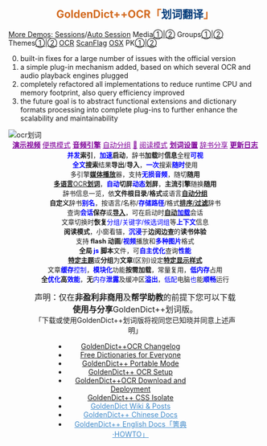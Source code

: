 <h2 align="center" id="GDUTitle" class="fadebox"><a href="https://www.autoptr.top/gdocr/" style='text-decoration:none;color:chocolate;'>GoldenDict++OCR「<span style="color:#003B7A;">划词翻译</span>」</a></h2>

[More Demos](https://space.bilibili.com/3493095169592137/channel/series):
[Sessions](https://www.bilibili.com/video/BV1Da4y1m7aT/?share_source=copy_web&vd_source=1f8bb4f075a48414a935e9435e7a5b1a "Session resume / 会话恢复")/[Auto Session](https://www.bilibili.com/video/BV1xj41177y3/?share_source=copy_web&vd_source=1f8bb4f075a48414a935e9435e7a5b1a "Authentic Session resume / 自动会话")
Media[①](https://youtu.be/OHN9RqpF4Z0 "Audio Rate / 播放速度调节")|[②](https://www.bilibili.com/video/BV1AQ4y1s7Vo/?share_source=copy_web&vd_source=1f8bb4f075a48414a935e9435e7a5b1a "Media file playing / 媒体文件播放支持")
Groups[①](https://www.bilibili.com/video/BV1Pp42197gH/?share_source=copy_web&vd_source=1f8bb4f075a48414a935e9435e7a5b1a "Automatic Groups by Folder, Language and Type / 自动分组，快速排序")|[②](https://www.bilibili.com/video/BV1EN41177Lx/?share_source=copy_web&vd_source=1f8bb4f075a48414a935e9435e7a5b1a "Automatic Groups by Folder, Language and Type / 以目录、语言和类型对词典自动分组，一键创建群组")
Themes[①](https://www.bilibili.com/video/BV12j411U7rK/?share_source=copy_web&vd_source=1f8bb4f075a48414a935e9435e7a5b1a "Theme or stylesheet / 主题 或 样式表 设置，可自由组配")|[②](https://www.bilibili.com/video/BV1Yu4y1J7gc/?share_source=copy_web&vd_source=1f8bb4f075a48414a935e9435e7a5b1a "Theme or stylesheet / 主题 或 样式表 设置，可自由组配")
[OCR](https://www.bilibili.com/video/BV1Ab411X7aC/?share_source=copy_web&vd_source=1f8bb4f075a48414a935e9435e7a5b1a "OCR support / 划词翻译，OCR 引擎选择")
[ScanFlag](https://www.bilibili.com/video/BV1Es4y1b7UU/?share_source=copy_web&vd_source=1f8bb4f075a48414a935e9435e7a5b1a "Word Picking by ScanFlag on Linux / Linux 系统取词")
[OSX](https://www.bilibili.com/video/BV1WW4y1M7mR/?share_source=copy_web&vd_source=1f8bb4f075a48414a935e9435e7a5b1a "Apple's Dictionary support / 支持 苹果 Apple macOS 内置的词典")
PK[①](https://www.bilibili.com/video/BV1kv4y1L7Cm/?share_source=copy_web&vd_source=1f8bb4f075a48414a935e9435e7a5b1a "HeadWord List PK/ 与其它版本性能对比① - 词汇表阅览")|[②](https://www.bilibili.com/video/BV13N411v7kC/?share_source=copy_web&vd_source=1f8bb4f075a48414a935e9435e7a5b1a "Article View PK / 与其它版本性能对比② - 查询阅览")

0. built-in fixes for a large number of issues with the official version
1. a simple plug-in mechanism added, based on which several OCR and audio playback engines plugged
2. completely refactored all implementations to reduce runtime CPU and memory footprint, also query efficiency improved 
3. the future goal is to abstract functional extensions and dictionary formats processing into complete plug-ins to further enhance the scalability and maintainability

<img src="https://github.com/nonwill/GoldenDict-OCR/assets/46510529/89fd7bcb-2b31-497d-96b6-d6a1dbdad947" alt="ocr划词">

<div align="center" style="margin-bottom:1px">
<a href="https://space.bilibili.com/3493095169592137/lists/2849642?type=series" style="color:#7F0099;font-weight:bold;">演示视频</a> 
<a href=""https://www.autoptr.top/gdocr/GoldenDict-OCR-Portable-Mode/" style="color:#7F0099;">便携模式</a> 
<a href=""https://www.autoptr.top/gdocr/en/GoldenDict-OCR-Audio-Players/" style="color:#7F0099;font-weight:bold;">音频引擎</a> 
<a href=""https://www.autoptr.top/gdocr/en/GoldenDict-OCR-Group-by-Folders/" style="color:#7F0099;">自动分组</a> 
<a href=""https://www.autoptr.top/thankyou/" style="color:#7F0099;font-weight:bold;" title="Sponsor · Donations · 赞赏 · 捐赠 · 捐助" >💖</a> 
<a href=""https://www.autoptr.top/gdocr/en/GoldenDict-OCR-Reading-Mode/" style="color:#7F0099;">阅读模式</a> 
<a href=""https://www.autoptr.top/gdocr/GoldenDict-OCR-Language-Settings/" style="color:#7F0099;font-weight:bold;">划词设置</a> 
<a href=""https://www.autoptr.top/gdocr/GoldenDict-OCR-Free-Dictionaries/" style="color:#7F0099;">辞书分享</a> 
<a href=""https://www.autoptr.top/gdocr/GoldenDict-OCR-Changelog/" style="color:#7F0099;font-weight:bold;" title="GoldenDict++ Changelog">更新日志</a> 
</div>

<div align="center" style="margin:1px 10%">
<div align="center" style="font-size:.92em;" id="GDPFeatures">
<div><span style="cursor:help" title="太阳都西晒啦，起床都墨迹个半天怎么能行呢"><strong><font color="blue">并发</font>索引</strong>，<strong><font color="blue">加速</font>启动</strong>，辞书<strong>加载</strong>时<strong>信息</strong>全程<font color="blue"><strong>可视</strong></font></span></div>
<div><span style="cursor:help" title="加一次油可多次蓄力，我跑的最远哟"><strong><font color="blue">全文</font>搜索</strong>结果<strong>导出</strong>/<strong>导入</strong>，<font color="blue"><strong>一次</strong></font>搜索<font color="blue"><strong>随时</strong></font>使用</span></div>
<div><span style="cursor:help" title="哑了咋办？换一个呀">多引擎<font color="blue"><a href="https://www.bilibili.com/video/BV1AQ4y1s7Vo?t=0.0" title="内置播放引擎和外置播放器，支持所有音频格式"><strong>媒体播放</strong></a></font>器，支持<font color="blue"><strong>无损音频</strong></font>，随切<strong>随用</strong></span></div>
<div><span style="cursor:help" title="划哪取哪，管它静的还是动的，来者不拒"><a href="https://www.bilibili.com/video/BV1Ab411X7aC?t=0.0" title="支持系统内置OCR引擎和多个自定义引擎，支持多国语言识别"><strong>多语言</strong>OCR<strong>划词</strong></a>，<strong><font color="blue">自动</font>切屏<font color="blue">动态</font>划屏</strong>，<strong>主流引擎</strong>随换<strong>随用</strong></span></div>
<div><span style="cursor:help" title="慵懒不想动...锕？还可以这么分组，介个不要太爽快">辞书信息一览，依<strong>文件根目录</strong>/<strong>格式</strong>或语言<strong><a href="https://www.bilibili.com/video/BV1EN41177Lx?t=0.0" title="GoldenDict++按 词典类型 / 词典语言 / 目录结构 自动为词典分组">自动分组</a></strong></span></div>
<div><span style="cursor:help" title="什么？辞书名字不满意？改，改，不喜欢就改嘛"><strong>自定义</strong>辞书<strong><font color="blue">别名</font></strong></span>，<span style="cursor:help" title="合理配置分组文件夹，过滤、排序、分组一键搞定">按语言/名称/<font color="blue"><strong>存储路径</strong></font>/<strong></strong>格式<a href="https://www.bilibili.com/video/BV1LJ4m1p7an?t=0.0" title="GoldenDict++按 词典类型 / 语言 / 目录 / ID 自动过滤词典"><strong>排序</strong>/<strong>过滤</strong></a>辞书</span></div>
<div><span style="cursor:help" title="不仅能够快速恢复 Tab 页与 群组 搭配，还可以从上次关闭时的会话继续呢"，还需要一个一个的重新打开吗？">查询<strong><font color="blue">会话</font>保存</strong>或<strong><a href="https://www.bilibili.com/video/BV1Da4y1m7aT?t=0.0" title="已保存的会话可随时加载，或在应用启动后自动加载">导入</a></strong>，可在启动时<strong><a href="https://www.bilibili.com/video/BV1xj41177y3?t=0.0" title="启动后从上次关闭时的会话继续，或自动加载已保存的会话">自动<font color="blue">加载</font></a></strong>会话</span></div>
<div><span style="cursor:help" title="咦~，啥年头了还不能多组同查">文章切换时<strong>恢复</strong><font color="blue">分组/关键字/候选词组</font>等<font color="blue"><strong>上下文</strong></font>信息</span></div>
<div><span style="cursor:help" title="好吧，电子书也可以集成进来啦"><strong>阅读模式</strong>，小窗看锚，<font color="blue"><strong>沉浸</strong></font>于<strong>边阅边查</strong>的<strong>读书体验</strong></span></div>
<div><span style="cursor:help" title="Flash还是有用武之地的啦，视频播放更不可少啦">支持<strong> flash 动画</strong>/<font color="blue"><strong>视频</strong></font>播放和<font color="blue"><strong>多种图片</strong></font>格式</span></div>
<div><span style="cursor:help" title="作为一个前端达人，怎么会无用武之地呢"><strong>全局<font color="blue"> js </font>脚本</strong>文件，可<font color="blue"><strong>自主优化</strong></font>查询<font color="blue"><strong>性能</strong></font></span></div>
<div><span style="cursor:help" title="炫彩主题，自由定制！只要一点点儿css知识就够啦"><a href="https://www.bilibili.com/video/BV12j411U7rK?t=0.0" title="窗体界面 和 文章视图 可以混搭不同的 显示风格"><strong>特定主题</strong></a>或<strong>分组</strong>为<strong>文章</strong>(区别)设定<a href="https://www.bilibili.com/video/BV1Yu4y1J7gc?t=0.0" title="区别于不同 显示主题 设置不同的 css 样式表，区别于不同 词典分组 设置不同的 css 样式表"><strong>特定显示样式</strong></a></span></div>
<div><span style="cursor:help" title="告别臃肿，拒绝三高">文章<font color="blue"><strong>缓存</strong>控制</font>，<strong><font color="blue">模块化</font></strong>功能<strong>按需加载</strong>，常量复用，<font color="blue"><strong>低内存</strong></font>占用</span></div>
<div><span style="cursor:help" title="不只是耗能少、速度快！安全、可靠也很重要哟"><strong>全<font color="blue">优化</font>高<font color="blue">效能</font></strong>，<strong>无</strong><font color="blue">内存<strong>泄露</strong></font>及缓冲区<font color="blue"><strong>溢出</strong></font></span>，<span style="cursor:help" title="老旧电脑的救星 - 作为学习机、上网课，一点儿都不耽误"><font color="blue">低配</font>电脑<font color="blue">也</font>能<font color="blue"><strong>顺畅</strong></font>运行</span></div>
</div>

<p align="center" class="gdocr_topic_text"><span style="font-size:16px">声明：仅在<strong>非盈利非商用</strong>及<strong>帮学助教</strong>的前提下您可以下载<strong>使用与分享</strong>GoldenDict++划词版。</span><br>「下载或使用GoldenDict++划词版将视同您已知晓并同意上述声明」</p>

<div class="outer" style="list-style-type:none;margin:1px 6em 1px 3em" align="center">
<ul class="list-group">
<li class="list-group-item title"><a href="https://www.autoptr.top/gdocr/GoldenDict-OCR-Changelog/" style="border-bottom:none" title="2022-03-21 / Changelog of GoldenDict++,划词翻译的升级日志及不同于官方版本GoldenDict的特点与特性">GoldenDict++OCR Changelog</a></li>
<li class="list-group-item title"><a href="https://www.autoptr.top/gdocr/GoldenDict-OCR-Free-Dictionaries/" style="border-bottom:none" title="2022-03-21 / 下载适用于GoldenDict++划词翻译的词典: xdxf,aard,zim,wiki,wikipedia,wikiquote,wikitionary,wikibooks,wikisource,wikiversity,PhET,物理,化学,汉匈,汉法,汉德">Free Dictionaries for Everyone</a></li>
<li class="list-group-item title"><a href="https://www.autoptr.top/gdocr/GoldenDict-OCR-Portable-Mode/" style="border-bottom:none" title="2022-03-21 / GoldenDict++全新的便携模式，可添加自定义辞书目录，无论是查词还是全文搜索，索引一次，随处可用">GoldenDict++ Portable Mode</a></li>
<li class="list-group-item title"><a href="https://www.autoptr.top/gdocr/GoldenDict-OCR-Language-Settings/" style="border-bottom:none" title="2022-03-21 / GoldenDict++支持的OCR语言,如何设置划词翻译选项">GoldenDict++ OCR Setup</a></li>
<li class="list-group-item title"><a href="https://www.autoptr.top/gdocr/GoldenDict-OCR-Deployment/" style="border-bottom:none" title="2022-03-21 / How to download and deploy GoldenDict++,GoldenDict++划词翻译下载和安装指南">GoldenDict++OCR Download and Deployment</a></li>
<li class="list-group-item title"><a href="https://www.autoptr.top/gdocr/GoldenDict-OCR-How-to-Isolate-CSS/" style="border-bottom:none" title="GoldenDict++样式表隔离,如何CSS现定于特定词典或不影响其它词典">GoldenDict++ CSS Isolate</a></li>
<li class="list-group-item title"><a href="https://www.autoptr.top/gdocr/wiki/" data-series="GoldenDict++OCR「划词版」" style="border-bottom:none;color:#428bca">GoldenDict Wiki &amp; Posts</a></li>
<li class="list-group-item title"><a href="https://www.autoptr.top/gdocr/cn/" data-series="GoldenDict++OCR「划词版」" style="border-bottom:none;color:#428bca">GoldenDict++ Chinese Docs</a></li>
<li class="list-group-item title"><a href="https://www.autoptr.top/gdocr/en/" data-series="GoldenDict++OCR「划词版」" style="border-bottom:none;color:#428bca">GoldenDict++ English Docs「箐典·HOWTO」</a></li>
</ul>
</div>
